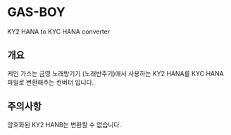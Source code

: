 # GAS-BOY
KY2 HANA to KYC HANA converter
## 개요
케인 가스는 금영 노래방기기 (노래반주기)에서 사용하는 KY2 HANA를 KYC HANA 파일로 변환해주는 컨버터 입니다.

## 주의사항 
암호화된 KY2 HANB는 변환할 수 없습니다.

